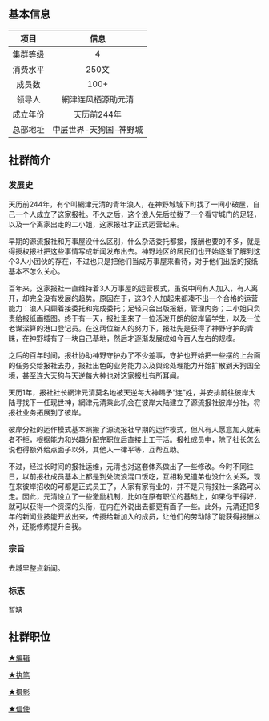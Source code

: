 ## 基本信息

项目|信息
:--:|:--:
集群等级|4
消费水平|250文
成员数|100+
领导人|網津连风栖源助元清
成立年份|天历前244年
总部地址|中层世界-天狗国-神野城

## 社群简介

### 发展史

天历前244年，有个叫網津元清的青年浪人，在神野城城下町找了一间小破屋，自己一个人成立了这家报社。不久之后，这个浪人先后拉拢了一个看守城门的足轻，以及一个离家出走的二小姐，这家报社才正式运营起来。

早期的源流报社和万事屋没什么区别，什么杂活委托都接，报酬也要的不多，就是得授权报社把这些事情写成新闻发布出去。神野地区的居民们也开始逐渐了解到这个3人小团伙的存在，不过也只是把他们当成万事屋来看待，对于他们出版的报纸基本不怎么关心。

百年来，这家报社一直维持着3人万事屋的运营模式，虽说中间有人加入，有人离开，却完全没有发展的趋势。原因在于，这3个人加起来都凑不出一个合格的运营能力：浪人只顾着接委托和完成委托；足轻只会出版报纸，管理内务；二小姐只负责给报纸画插图。终于有一天，报社里来了一位活泼开朗的彼岸留学生，以及一位老谋深算的港口登记员。在这两位新人的努力下，报社先是获得了神野守护的青睐，在神野城有了一块自己基地，然后才逐渐发展成如今百人左右的规模。

之后的百年时间，报社协助神野守护办了不少差事，守护也开始把一些摆的上台面的任务交给报社去办，报社出色的业务能力以及舆论处理能力开始扩散到天狗国全境，甚至连大天狗与天逆每大神也对这家报社有所耳闻。

天历1年，报社社长網津元清莫名地被天逆每大神赐予“连”姓，并安排前往彼岸大陆寻找下一任现世神，網津元清乘此机会在彼岸大陆建立了源流报社彼岸分社，将报社业务拓展到了彼岸。

彼岸分社的运作模式基本照搬了源流报社早期的运作模式，但凡有人愿意加入就来者不拒，根据能力和兴趣分配完职位后直接上工干活。报社成员中，除了社长怎么说也得额外给点面子以外，其他人一律平等，互帮互助。

不过，经过长时间的报社运维，元清也对这套体系做出了一些修改。今时不同往日，以前报社成员基本上都是到处流浪混口饭吃，互相称兄道弟也没什么关系，现在来彼岸招收的可都是正式员工了，人家有家有业的，并不是只有报社一条路可以走。因此，元清设立了一些激励机制，比如在原有职位的基础上，如果你干得好，就可以获得一个资深的头衔，在内在外说出去都更有面子一些。此外，元清还把多年的新闻业技能开放出来，传授给新加入的成员，让他们的劳动除了能获得报酬以外，还能修炼提升自我。

### 宗旨

去城里整点新闻。

### 标志

暂缺

## 社群职位

<a href="../editor" target="_blank">★编辑</a>

<a href="../writer" target="_blank">★执笔</a>

<a href="../photographer" target="_blank">★摄影</a>

<a href="../messenger" target="_blank">★信使</a>
